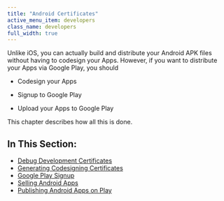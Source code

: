 ```yaml
---
title: "Android Certificates"
active_menu_item: developers
class_name: developers
full_width: true
---
```



Unlike iOS, you can actually build and distribute your Android APK files without having to codesign your Apps. However, if you want to distribute your Apps via Google Play, you should

 - Codesign your Apps

 - Signup to Google Play

 - Upload your Apps to Google Play

This chapter describes how all this is done.

## In This Section:

 - [Debug Development Certificates](/developers/documentation/ac-mobile-build-phonegap/cordova/certificates/android-certificates/debug-development-certificates)
 - [Generating Codesigning Certificates](/developers/documentation/ac-mobile-build-phonegap/cordova/certificates/android-certificates/generating-codesigning-certici)
 - [Google Play Signup](/developers/documentation/ac-mobile-build-phonegap/cordova/certificates/android-certificates/google-play)
 - [Selling Android Apps](/developers/documentation/ac-mobile-build-phonegap/cordova/certificates/android-certificates/selling-android-apps)
 - [Publishing Android Apps on Play](/developers/documentation/ac-mobile-build-phonegap/cordova/certificates/android-certificates/publishing-android-apps-on-pla)